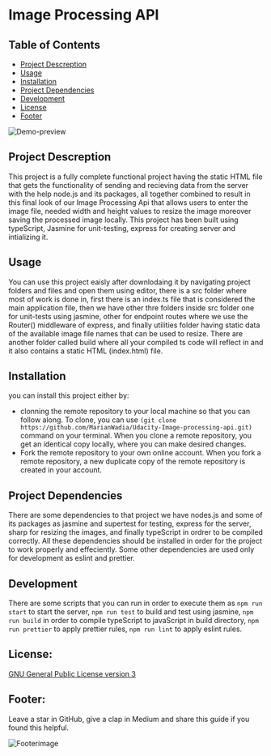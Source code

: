 # Image Processing API

## Table of Contents

- [Project Descreption](#project-descreption)
- [Usage](#usage)
- [Installation](#installation)
- [Project Dependencies](#project-dependencies)
- [Development](#contribute)
- [License](#license)
- [Footer](#footer)

![Demo-preview](https://media4.giphy.com/media/xT8qBsOjMOcdeGJIU8/giphy.gif?cid=ecf05e47evs11u35aqth55lojin8oph0r4n7l5r8lclylhgy&rid=giphy.gif&ct=g)

## Project Descreption

This project is a fully complete functional project having the static HTML file that gets the functionality of sending and recieving data from the server with the help node.js and its packages, all together combined to result in this final look of our Image Processing Api that allows users to enter the image file, needed width and height values to resize the image moreover saving the processed image locally. This project has been built using typeScript, Jasmine for unit-testing, express for creating server and intializing it.

## Usage

You can use this project eaisly after downlodaing it by navigating project folders and files and open them using editor, there is a src folder where most of work is done in, first there is an index.ts file that is considered the main application file, then we have other thre folders inside src folder one for unit-tests using jasmine, other for endpoint routes where we use the Router() middleware of express, and finally utilities folder having static data of the available image file names that can be used to resize. There are another folder called build where all your compiled ts code will reflect in and it also contains a static HTML (index.html) file.

## Installation

you can install this project either by:

- clonning the remote repository to your local machine so that you can follow along. To clone, you can use `(git clone https://github.com/MarianWadia/Udacity-Image-processing-api.git)` command on your terminal. When you clone a remote repository, you get an identical copy locally, where you can make desired changes.
- Fork the remote repository to your own online account. When you fork a remote repository, a new duplicate copy of the remote repository is created in your account.

## Project Dependencies

There are some dependencies to that project we have nodes.js and some of its packages as jasmine and supertest for testing, express for the server, sharp for resizing the images, and finally typeScript in ordrer to be compiled correctly. All these dependencies should be installed in order for the project to work properly and effeciently. Some other dependencies are used only for development as eslint and prettier.

## Development

There are some scripts that you can run in order to execute them as `npm run start` to start the server, `npm run test` to build and test using jasmine, `npm run build` in order to compile typeScript to javaScript in build directory, `npm run prettier` to apply prettier rules, `npm run lint` to apply eslint rules.

## License:

[GNU General Public License version 3](https://opensource.org/licenses/GPL-3.0)

## Footer:

Leave a star in GitHub, give a clap in Medium and share this guide if you found this helpful.

![Footerimage](https://raw.githubusercontent.com/navendu-pottekkat/awesome-readme/master/fooooooter.png)
